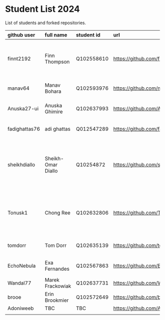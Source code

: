 # Student List 2024

List of students and forked repositories.

|github user| full name | student id | url| progress |
|:----------|:-----------|:-----------|:----|:----
|finnt2192| Finn Thompson |	Q102558610   |  https://github.com/finnt2192/COM304_FOUNDATION_1  | some prior experience , no notes 8/10 <br>nothing 19/11/2024   |
| manav64 | Manav Bohara | Q102593976   | https://github.com/manav64/COM304_FOUNDATION_1 |none 8/10 <br>nothing 19/11/2024    |
|Anuska27-ui| Anuska Ghimire |Q102637993   |https://github.com/Anuska27-ui/COM304_FOUNDATION_1 |none 8/10<br>nothing 19/11/2024    |
|fadighattas76| adi ghattas |	Q012547289   | https://github.com/fadighattas76/COM304_FOUNDATION_1  | none 8/10<br>nothing 19/11/2024   |
|sheikhdiallo   | Sheikh-Omar Diallo |	Q10254872   |  https://github.com/sheikhdiallo/COM304_FOUNDATION_1 | no prior experience, some notes 8/10<br>some notes sessions 1-4 19/11/2024   |
| Tonusk1  | Chong Ree| Q102632806   | https://github.com/Tonusk1/COM304_FOUNDATION_1  | prior experience but no further notes 8/10<br>nothing 19/11/2024    |
| tomdorr  | Tom Dorr | 	Q102635139    | https://github.com/tomdorr/COM304_FOUNDATION_1 | none 8/10<br>nothing 19/11/2024   |
| EchoNebula  | Exa Fernandes |	Q102567863    | https://github.com/EchoNebula/COM304_FOUNDATION_1  |none 8/10<br>nothing 19/11/2024    |
| Wandal77  |  Marek Frackowiak | 	Q102637731    |https://github.com/Wandal77/COM304_FOUNDATION_1 | none 8/10   |
| brooe   |Erin Brookmier    | Q102572649   | https://github.com/brooe/COM304  | some notes 8/10   |
|Adoniweeb    | TBC   | TBC   | https://github.com/Adoniweeb/COM304_FOUNDATION_1/tree/main  |  none 8/10  |
|   |    |    |   |    |
